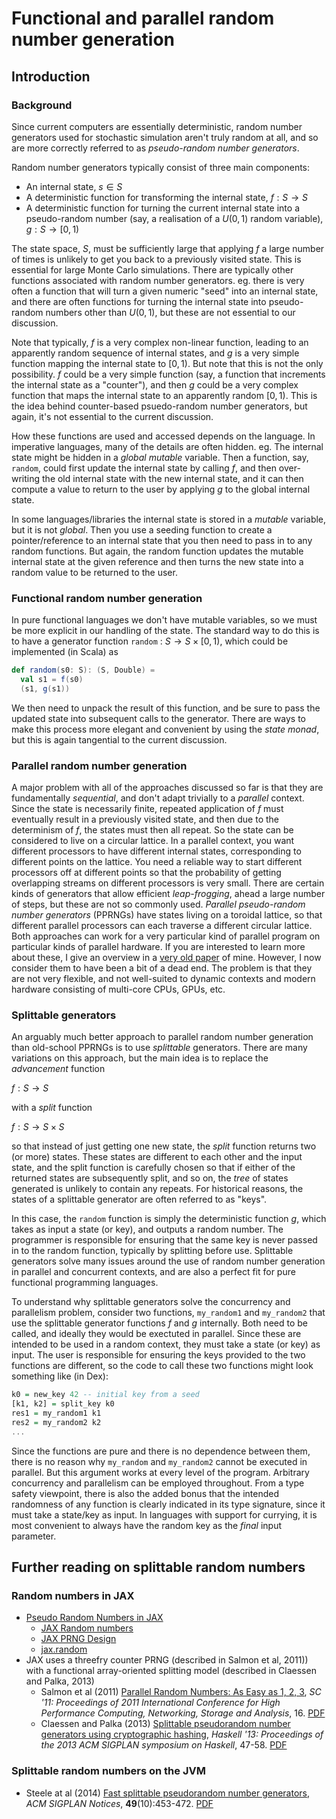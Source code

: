 # Functional and parallel random number generation

## Introduction

### Background

Since current computers are essentially deterministic, random number generators used for stochastic simulation aren't truly random at all, and so are more correctly referred to as *pseudo-random number generators*.

Random number generators typically consist of three main components:

* An internal state, $s\in S$
* A deterministic function for transforming the internal state, $f: S\rightarrow S$
* A deterministic function for turning the current internal state into a pseudo-random number (say, a realisation of a $U(0,1)$ random variable), $g: S\rightarrow [0,1)$

The state space, $S$, must be sufficiently large that applying $f$ a large number of times is unlikely to get you back to a previously visited state. This is essential for large Monte Carlo simulations. There are typically other functions associated with random number generators. eg. there is very often a function that will turn a given numeric "seed" into an internal state, and there are often functions for turning the internal state into pseudo-random numbers other than $U(0,1)$, but these are not essential to our discussion.

Note that typically, $f$ is a very complex non-linear function, leading to an apparently random sequence of internal states, and $g$ is a very simple function mapping the internal state to $[0,1)$. But note that this is not the only possibility. $f$ could be a very simple function (say, a function that increments the internal state as a "counter"), and then $g$ could be a very complex function that maps the internal state to an apparently random $[0,1)$. This is the idea behind counter-based psuedo-random number generators, but again, it's not essential to the current discussion.

How these functions are used and accessed depends on the language. In imperative languages, many of the details are often hidden. eg. The internal state might be hidden in a *global* *mutable* variable. Then a function, say, `random`, could first update the internal state by calling $f$, and then over-writing the old internal state with the new internal state, and it can then compute a value to return to the user by applying $g$ to the global internal state.

In some languages/libraries the internal state is stored in a *mutable* variable, but it is not *global*. Then you use a seeding function to create a pointer/reference to an internal state that you then need to pass in to any random functions. But again, the random function updates the mutable internal state at the given reference and then turns the new state into a random value to be returned to the user.

### Functional random number generation

In pure functional languages we don't have mutable variables, so we must be more explicit in our handling of the state. The standard way to do this is to have a generator function `random` : $S\rightarrow S\times [0,1)$, which could be implemented (in Scala) as
```scala
def random(s0: S): (S, Double) =
  val s1 = f(s0)
  (s1, g(s1))
```
We then need to unpack the result of this function, and be sure to pass the updated state into subsequent calls to the generator. There are ways to make this process more elegant and convenient by using the *state monad*, but this is again tangential to the current discussion.

### Parallel random number generation

A major problem with all of the approaches discussed so far is that they are fundamentally *sequential*, and don't adapt trivially to a *parallel* context. Since the state is necessarily finite, repeated application of $f$ must eventually result in a previously visited state, and then due to the determinism of $f$, the states must then all repeat. So the state can be considered to live on a circular lattice. In a parallel context, you want different processors to have different internal states, corresponding to different points on the lattice. You need a reliable way to start different processors off at different points so that the probability of getting overlapping streams on different processors is very small. There are certain kinds of generators that allow efficient *leap-frogging*, ahead a large number of steps, but these are not so commonly used. *Parallel pseudo-random number generators* (PPRNGs) have states living on a toroidal lattice, so that different parallel processors can each traverse a different circular lattice. Both approaches can work for a very particular kind of parallel program on particular kinds of parallel hardware. If you are interested to learn more about these, I give an overview in a [very old paper](https://darrenjw.github.io/work/docs/pbc.pdf) of mine. However, I now consider them to have been a bit of a dead end. The problem is that they are not very flexible, and not well-suited to dynamic contexts and modern hardware consisting of multi-core CPUs, GPUs, etc.

### Splittable generators

An arguably much better approach to parallel random number generation than old-school PPRNGs is to use *splittable* generators. There are many variations on this approach, but the main idea is to replace the *advancement* function

$f: S \rightarrow S$

with a *split* function

$f: S \rightarrow S\times S$

so that instead of just getting one new state, the *split* function returns two (or more) states. These states are different to each other and the input state, and the split function is carefully chosen so that if either of the returned states are subsequently split, and so on, the *tree* of states generated is unlikely to contain any repeats. For historical reasons, the states of a splittable generator are often referred to as "keys".

In this case, the `random` function is simply the deterministic function $g$, which takes as input a state (or key), and outputs a random number. The programmer is responsible for ensuring that the same key is never passed in to the random function, typically by splitting before use. Splittable generators solve many issues around the use of random number generation in parallel and concurrent contexts, and are also a perfect fit for pure functional programming languages.

To understand why splittable generators solve the concurrency and parallelism problem, consider two functions, `my_random1` and `my_random2` that use the splittable generator functions $f$ and $g$ internally. Both need to be called, and ideally they would be exectuted in parallel. Since these are intended to be used in a random context, they must take a state (or key) as input. The user is responsible for ensuring the keys provided to the two functions are different, so the code to call these two functions might look something like (in Dex):
```haskell
k0 = new_key 42 -- initial key from a seed
[k1, k2] = split_key k0
res1 = my_random1 k1
res2 = my_random2 k2
...
```
Since the functions are pure and there is no dependence between them, there is no reason why `my_random` and `my_random2` cannot be executed in parallel. But this argument works at every level of the program. Arbitrary concurrency and parallelism can be employed throughout. From a type safety viewpoint, there is also the added bonus that the intended randomness of any function is clearly indicated in its type signature, since it must take a state/key as input. In languages with support for currying, it is most convenient to always have the random key as the *final* input parameter.


## Further reading on splittable random numbers

### Random numbers in JAX

* [Pseudo Random Numbers in JAX](https://jax.readthedocs.io/en/latest/jax-101/05-random-numbers.html)
    * [JAX Random numbers](https://jax.readthedocs.io/en/latest/notebooks/Common_Gotchas_in_JAX.html#random-numbers)
    * [JAX PRNG Design](https://github.com/google/jax/blob/main/docs/jep/263-prng.md)
	* [jax.random](https://jax.readthedocs.io/en/latest/jax.random.html)
* JAX uses a threefry counter PRNG (described in Salmon et al, 2011)) with a functional array-oriented splitting model (described in Claessen and Palka, 2013)
    * Salmon et al (2011) [Parallel Random Numbers: As Easy as 1, 2, 3](https://doi.org/10.1145/2063384.2063405), *SC '11: Proceedings of 2011 International Conference for High Performance Computing, Networking, Storage and Analysis*, 16. [PDF](http://www.thesalmons.org/john/random123/papers/random123sc11.pdf)
    * Claessen and Palka (2013) [Splittable pseudorandom number generators using cryptographic hashing](https://doi.org/10.1145/2578854.2503784), *Haskell '13: Proceedings of the 2013 ACM SIGPLAN symposium on Haskell*, 47-58. [PDF](https://publications.lib.chalmers.se/records/fulltext/183348/local_183348.pdf)


### Splittable random numbers on the JVM

* Steele at al (2014) [Fast splittable pseudorandom number generators](https://doi.org/10.1145/2660193.2660195), *ACM SIGPLAN Notices*, **49**(10):453-472. [PDF](https://gee.cs.oswego.edu/dl/papers/oopsla14.pdf)







